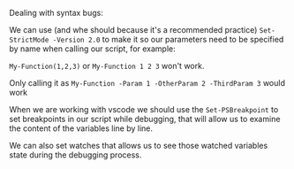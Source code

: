Dealing with syntax bugs:

We can use (and whe should because it's a recommended practice) `Set-StrictMode -Version 2.0` to make it so our parameters need to be specified by name when calling our script, for example:

`My-Function(1,2,3)` or `My-Function 1 2 3` won't work.

Only calling it as `My-Function -Param 1 -OtherParam 2 -ThirdParam 3` would work


When we are working with vscode we should use the `Set-PSBreakpoint` to set breakpoints in our script while debugging, that will allow us to examine the content of the variables line by line.

We can also set watches that allows us to see those watched variables state during the debugging process.